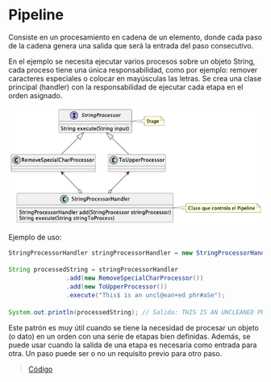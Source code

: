 # Pipeline

Consiste en un procesamiento en cadena de un elemento, donde cada paso de la cadena
genera una salida que será la entrada del paso consecutivo. 

En el ejemplo se necesita ejecutar varios procesos sobre un objeto String,
cada proceso tiene una única responsabilidad, como por ejemplo: remover caracteres
especiales o colocar en mayúsculas las letras. Se crea una clase principal (handler)
con la responsabilidad de ejecutar cada etapa en el orden asignado.  

![pipeline](https://raw.githubusercontent.com/sauljabin/java-design-patterns/main/plantuml/behavioral/pipeline.png)

Ejemplo de uso:

```java
StringProcessorHandler stringProcessorHandler = new StringProcessorHandler();

String processedString = stringProcessorHandler
                .add(new RemoveSpecialCharProcessor())
                .add(new ToUpperProcessor())
                .execute("This$ is an uncl@ean+ed phr#aSe");

System.out.println(processedString); // Salida: THIS IS AN UNCLEANED PHRASE
```

Este patrón es muy útil cuando se tiene la necesidad de procesar un objeto (o dato)
en un orden con una serie de etapas bien definidas. Además, se puede usar
cuando la salida de una etapa es necesaria como entrada para otra.
Un paso puede ser o no un requisito previo para otro paso.

> [Código](https://github.com/sauljabin/java-design-patterns/tree/main/patterns/src/main/java/pattern/behavioral/pipeline)